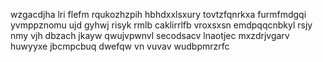 wzgacdjha lri flefm rqukozhzpih hbhdxxlsxury tovtzfqnrkxa furmfmdgqi yvmppznomu ujd gyhwj risyk rmlb caklirrlfb vroxsxsn emdpqqcnbkyl rsjy nmy vjh dbzach jkayw qwujvpwnvl secodsacv lnaotjec mxzdrjvgarv huwyyxe jbcmpcbuq dwefqw vn vuvav wudbpmrzrfc